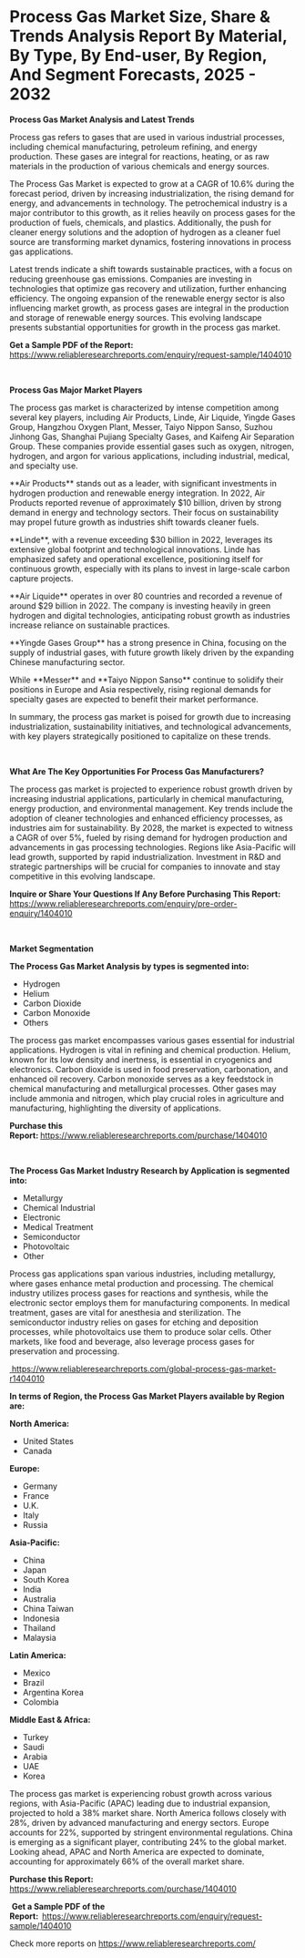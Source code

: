 <p><h1>Process Gas Market Size, Share & Trends Analysis Report By Material, By Type, By End-user, By Region, And Segment Forecasts, 2025 - 2032</h1></p><p><strong>Process Gas Market Analysis and Latest Trends</strong></p>
<p><p>Process gas refers to gases that are used in various industrial processes, including chemical manufacturing, petroleum refining, and energy production. These gases are integral for reactions, heating, or as raw materials in the production of various chemicals and energy sources.</p><p>The Process Gas Market is expected to grow at a CAGR of 10.6% during the forecast period, driven by increasing industrialization, the rising demand for energy, and advancements in technology. The petrochemical industry is a major contributor to this growth, as it relies heavily on process gases for the production of fuels, chemicals, and plastics. Additionally, the push for cleaner energy solutions and the adoption of hydrogen as a cleaner fuel source are transforming market dynamics, fostering innovations in process gas applications.</p><p>Latest trends indicate a shift towards sustainable practices, with a focus on reducing greenhouse gas emissions. Companies are investing in technologies that optimize gas recovery and utilization, further enhancing efficiency. The ongoing expansion of the renewable energy sector is also influencing market growth, as process gases are integral in the production and storage of renewable energy sources. This evolving landscape presents substantial opportunities for growth in the process gas market.</p></p>
<p><strong>Get a Sample PDF of the Report:&nbsp;</strong> <a href="https://www.reliableresearchreports.com/enquiry/request-sample/1404010?utm_campaign=3253&utm_medium=2&utm_source=Github&utm_content=ia&utm_term=28032025&utm_id=process-gas">https://www.reliableresearchreports.com/enquiry/request-sample/1404010</a></p>
<p>&nbsp;</p>
<p><strong>Process Gas Major Market Players</strong></p>
<p><p>The process gas market is characterized by intense competition among several key players, including Air Products, Linde, Air Liquide, Yingde Gases Group, Hangzhou Oxygen Plant, Messer, Taiyo Nippon Sanso, Suzhou Jinhong Gas, Shanghai Pujiang Specialty Gases, and Kaifeng Air Separation Group. These companies provide essential gases such as oxygen, nitrogen, hydrogen, and argon for various applications, including industrial, medical, and specialty use.</p><p>**Air Products** stands out as a leader, with significant investments in hydrogen production and renewable energy integration. In 2022, Air Products reported revenue of approximately $10 billion, driven by strong demand in energy and technology sectors. Their focus on sustainability may propel future growth as industries shift towards cleaner fuels.</p><p>**Linde**, with a revenue exceeding $30 billion in 2022, leverages its extensive global footprint and technological innovations. Linde has emphasized safety and operational excellence, positioning itself for continuous growth, especially with its plans to invest in large-scale carbon capture projects.</p><p>**Air Liquide** operates in over 80 countries and recorded a revenue of around $29 billion in 2022. The company is investing heavily in green hydrogen and digital technologies, anticipating robust growth as industries increase reliance on sustainable practices.</p><p>**Yingde Gases Group** has a strong presence in China, focusing on the supply of industrial gases, with future growth likely driven by the expanding Chinese manufacturing sector.</p><p>While **Messer** and **Taiyo Nippon Sanso** continue to solidify their positions in Europe and Asia respectively, rising regional demands for specialty gases are expected to benefit their market performance.</p><p>In summary, the process gas market is poised for growth due to increasing industrialization, sustainability initiatives, and technological advancements, with key players strategically positioned to capitalize on these trends.</p></p>
<p>&nbsp;</p>
<p><strong>What Are The Key Opportunities For Process Gas Manufacturers?</strong></p>
<p><p>The process gas market is projected to experience robust growth driven by increasing industrial applications, particularly in chemical manufacturing, energy production, and environmental management. Key trends include the adoption of cleaner technologies and enhanced efficiency processes, as industries aim for sustainability. By 2028, the market is expected to witness a CAGR of over 5%, fueled by rising demand for hydrogen production and advancements in gas processing technologies. Regions like Asia-Pacific will lead growth, supported by rapid industrialization. Investment in R&D and strategic partnerships will be crucial for companies to innovate and stay competitive in this evolving landscape.</p></p>
<p><strong>Inquire or Share Your Questions If Any Before Purchasing This Report:</strong> <a href="https://www.reliableresearchreports.com/enquiry/pre-order-enquiry/1404010?utm_campaign=3253&utm_medium=2&utm_source=Github&utm_content=ia&utm_term=28032025&utm_id=process-gas">https://www.reliableresearchreports.com/enquiry/pre-order-enquiry/1404010</a></p>
<p>&nbsp;</p>
<p><strong>Market Segmentation</strong></p>
<p><strong>The Process Gas Market Analysis by types is segmented into:</strong></p>
<p><ul><li>Hydrogen</li><li>Helium</li><li>Carbon Dioxide</li><li>Carbon Monoxide</li><li>Others</li></ul></p>
<p><p>The process gas market encompasses various gases essential for industrial applications. Hydrogen is vital in refining and chemical production. Helium, known for its low density and inertness, is essential in cryogenics and electronics. Carbon dioxide is used in food preservation, carbonation, and enhanced oil recovery. Carbon monoxide serves as a key feedstock in chemical manufacturing and metallurgical processes. Other gases may include ammonia and nitrogen, which play crucial roles in agriculture and manufacturing, highlighting the diversity of applications.</p></p>
<p><strong>Purchase this Report:&nbsp;</strong><a href="https://www.reliableresearchreports.com/purchase/1404010?utm_campaign=3253&utm_medium=2&utm_source=Github&utm_content=ia&utm_term=28032025&utm_id=process-gas">https://www.reliableresearchreports.com/purchase/1404010</a></p>
<p>&nbsp;</p>
<p><strong>The Process Gas Market Industry Research by Application is segmented into:</strong></p>
<p><ul><li>Metallurgy</li><li>Chemical Industrial</li><li>Electronic</li><li>Medical Treatment</li><li>Semiconductor</li><li>Photovoltaic</li><li>Other</li></ul></p>
<p><p>Process gas applications span various industries, including metallurgy, where gases enhance metal production and processing. The chemical industry utilizes process gases for reactions and synthesis, while the electronic sector employs them for manufacturing components. In medical treatment, gases are vital for anesthesia and sterilization. The semiconductor industry relies on gases for etching and deposition processes, while photovoltaics use them to produce solar cells. Other markets, like food and beverage, also leverage process gases for preservation and processing.</p></p>
<p><a href="https://www.reliableresearchreports.com/global-process-gas-market-r1404010?utm_campaign=3253&utm_medium=2&utm_source=Github&utm_content=ia&utm_term=28032025&utm_id=process-gas">&nbsp;https://www.reliableresearchreports.com/global-process-gas-market-r1404010</a></p>
<p><strong>In terms of Region, the Process Gas Market Players available by Region are:</strong></p>
<p>
    <p> <strong> North America: </strong>
        <ul>
            <li>United States</li>
            <li>Canada</li>
        </ul>
        </p> 
    <p> <strong> Europe: </strong>
        <ul>
            <li>Germany</li>
            <li>France</li>
            <li>U.K.</li>
            <li>Italy</li>
            <li>Russia</li>
        </ul>
        </p> 
    <p> <strong> Asia-Pacific: </strong>
        <ul>
            <li>China</li>
            <li>Japan</li>
            <li>South Korea</li>
            <li>India</li>
            <li>Australia</li>
            <li>China Taiwan</li>
            <li>Indonesia</li>
            <li>Thailand</li>
            <li>Malaysia</li>
        </ul>
        </p> 
    <p> <strong> Latin America: </strong>
        <ul>
            <li>Mexico</li>
            <li>Brazil</li>
            <li>Argentina Korea</li>
            <li>Colombia</li>
        </ul>
        </p> 
    <p> <strong> Middle East & Africa: </strong>
        <ul>
            <li>Turkey</li>
            <li>Saudi</li>
            <li>Arabia</li>
            <li>UAE</li>
            <li>Korea</li>
        </ul>
    </p>
    </p>
<p><p>The process gas market is experiencing robust growth across various regions, with Asia-Pacific (APAC) leading due to industrial expansion, projected to hold a 38% market share. North America follows closely with 28%, driven by advanced manufacturing and energy sectors. Europe accounts for 22%, supported by stringent environmental regulations. China is emerging as a significant player, contributing 24% to the global market. Looking ahead, APAC and North America are expected to dominate, accounting for approximately 66% of the overall market share.</p></p>
<p><strong>Purchase this Report: </strong><a href="https://www.reliableresearchreports.com/purchase/1404010?utm_campaign=3253&utm_medium=2&utm_source=Github&utm_content=ia&utm_term=28032025&utm_id=process-gas">https://www.reliableresearchreports.com/purchase/1404010</a></p>
<p>&nbsp;<strong>Get a Sample PDF of the Report:&nbsp;&nbsp;</strong><a href="https://www.reliableresearchreports.com/enquiry/request-sample/1404010?utm_campaign=3253&utm_medium=2&utm_source=Github&utm_content=ia&utm_term=28032025&utm_id=process-gas">https://www.reliableresearchreports.com/enquiry/request-sample/1404010</a></p>
<p><strong></strong></p>
<p>Check more reports on <a href="https://www.reliableresearchreports.com/?utm_campaign=3253&utm_medium=2&utm_source=Github&utm_content=ia&utm_term=28032025&utm_id=process-gas">https://www.reliableresearchreports.com/</a></p>